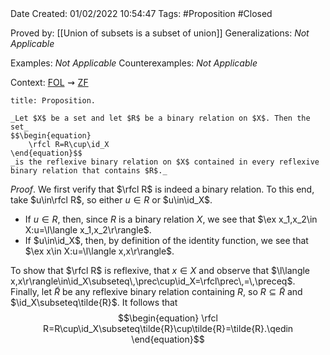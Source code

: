 <br />
<br />

Date Created: 01/02/2022 10:54:47
Tags: #Proposition #Closed 

Proved by: [[Union of subsets is a subset of union]]
Generalizations: _Not Applicable_

Examples: _Not Applicable_
Counterexamples: _Not Applicable_

Context: [$\textrm{FOL}$](obsidian://open?file=First%20Order%20Logic)$\,\,\rightsquigarrow\,\,$[$\textrm{ZF}$](obsidian://open?file=Zermelo-Fraenkel%20Set%20Theory)

``` ad-Proposition
title: Proposition.

_Let $X$ be a set and let $R$ be a binary relation on $X$. Then the set_
$$\begin{equation}
    \rfcl R=R\cup\id_X
\end{equation}$$
_is the reflexive binary relation on $X$ contained in every reflexive binary relation that contains $R$._

```

_Proof_. We first verify that $\rfcl R$ is indeed a binary relation. To this end, take $u\in\rfcl R$, so either $u\in R$ or $u\in\id_X$.
* If $u\in R$, then, since $R$ is a binary relation $X$, we see that $\ex x_1,x_2\in X:u=\l\langle x_1,x_2\r\rangle$.
* If $u\in\id_X$, then, by definition of the identity function, we see that $\ex x\in X:u=\l\langle x,x\r\rangle$.

To show that $\rfcl R$ is reflexive, that $x\in X$ and observe that $\l\langle x,x\r\rangle\in\id_X\subseteq\,\prec\cup\id_X=\rfcl\prec\,=\,\preceq$. Finally, let $\tilde{R}$ be any reflexive binary relation containing $R$, so $R\subseteq\tilde{R}$ and $\id_X\subseteq\tilde{R}$. It follows that
$$\begin{equation}
    \rfcl R=R\cup\id_X\subseteq\tilde{R}\cup\tilde{R}=\tilde{R}.\qedin
\end{equation}$$
